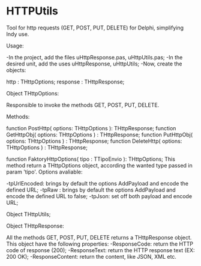 # HTTPUtils
Tool for http requests (GET, POST, PUT, DELETE) for Delphi, simplifying Indy use.

Usage: 

-In the project, add the files uHttpResponse.pas, uHttpUtils.pas; 
-In the desired unit, add the uses uHttpResponse, uHttpUtils;
-Now, create the objects:

  http : THttpOptions;
  response : THttpResponse;

Object THttpOptions:

Responsible to invoke the methods GET, POST, PUT, DELETE.

Methods:

  function PostHttp( options: THttpOptions ): THttpResponse;
  function GetHttpObj( options: THttpOptions ) : THttpResponse;
  function PutHttpObj( options: THttpOptions  ) : THttpResponse;
  function DeleteHttp( options: THttpOptions ) : THttpResponse;

  function FaktoryHttpOptions( tipo : TTipoEnvio ): THttpOptions;
  This method return a THttpOptions object, according the wanted type passed in param 'tipo'. Options avaliable:
  
  -tpUrlEncoded: brings by default the options AddPayload and encode the defined URL;
  -tpRaw : brings by default the options AddPayload and encode the defined URL to false;
  -tpJson: set off both payload and encode URL;
      

Object THttpUtils;

Object THttpResponse:

All the methods GET, POST, PUT, DELETE returns a THttpResponse object. This object have the following properties:
-ResponseCode: return the HTTP code of response (200);
-ResponseText: return the HTTP response text (EX: 200 OK);
-ResponseContent: return the content, like JSON, XML etc.

